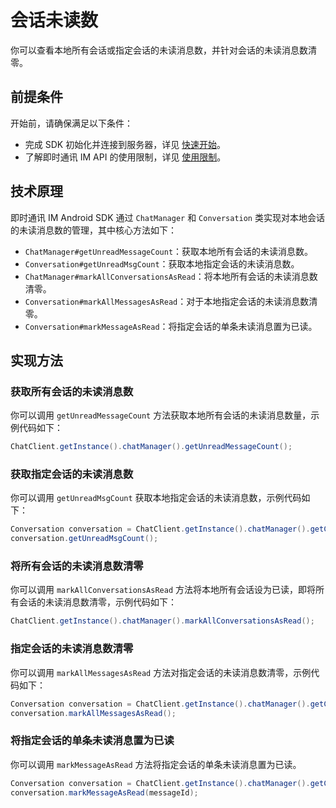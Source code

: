 # 会话未读数

<Toc />

你可以查看本地所有会话或指定会话的未读消息数，并针对会话的未读消息数清零。

## 前提条件

开始前，请确保满足以下条件：

- 完成 SDK 初始化并连接到服务器，详见 [快速开始](quickstart.html)。
- 了解即时通讯 IM API 的使用限制，详见 [使用限制](limitation.html)。

## 技术原理

即时通讯 IM Android SDK 通过 `ChatManager` 和 `Conversation` 类实现对本地会话的未读消息数的管理，其中核心方法如下：

- `ChatManager#getUnreadMessageCount`：获取本地所有会话的未读消息数。
- `Conversation#getUnreadMsgCount`：获取本地指定会话的未读消息数。
- `ChatManager#markAllConversationsAsRead`：将本地所有会话的未读消息数清零。
- `Conversation#markAllMessagesAsRead`：对于本地指定会话的未读消息数清零。
- `Conversation#markMessageAsRead`：将指定会话的单条未读消息置为已读。

## 实现方法

### 获取所有会话的未读消息数

你可以调用 `getUnreadMessageCount` 方法获取本地所有会话的未读消息数量，示例代码如下：

```java
ChatClient.getInstance().chatManager().getUnreadMessageCount();
```

### 获取指定会话的未读消息数

你可以调用 `getUnreadMsgCount` 获取本地指定会话的未读消息数，示例代码如下：

```java
Conversation conversation = ChatClient.getInstance().chatManager().getConversation(conversationId);
conversation.getUnreadMsgCount();
```

### 将所有会话的未读消息数清零

你可以调用 `markAllConversationsAsRead` 方法将本地所有会话设为已读，即将所有会话的未读消息数清零，示例代码如下：

```java
ChatClient.getInstance().chatManager().markAllConversationsAsRead();
```

### 指定会话的未读消息数清零

你可以调用 `markAllMessagesAsRead` 方法对指定会话的未读消息数清零，示例代码如下：

```java
Conversation conversation = ChatClient.getInstance().chatManager().getConversation(conversationId);
conversation.markAllMessagesAsRead();
```

### 将指定会话的单条未读消息置为已读

你可以调用 `markMessageAsRead` 方法将指定会话的单条未读消息置为已读。

```java
Conversation conversation = ChatClient.getInstance().chatManager().getConversation(conversationId);
conversation.markMessageAsRead(messageId);
```
